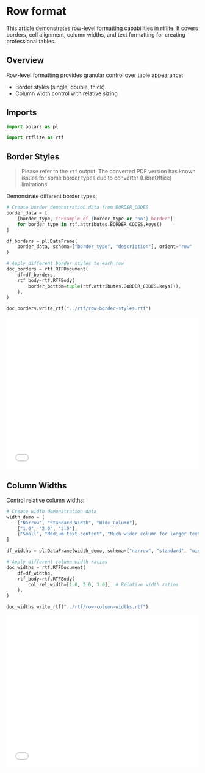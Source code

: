 # Row format


<!-- `.md` and `.py` files are generated from the `.qmd` file. Please edit that file. -->

This article demonstrates row-level formatting capabilities in rtflite.
It covers borders, cell alignment, column widths, and text formatting
for creating professional tables.

## Overview

Row-level formatting provides granular control over table appearance:

- Border styles (single, double, thick)
- Column width control with relative sizing

## Imports

``` python
import polars as pl

import rtflite as rtf
```

## Border Styles

> Please refer to the `rtf` output. The converted PDF version has known
> issues for some border types due to converter (LibreOffice)
> limitations.

Demonstrate different border types:

``` python
# Create border demonstration data from BORDER_CODES
border_data = [
    [border_type, f"Example of {border_type or 'no'} border"]
    for border_type in rtf.attributes.BORDER_CODES.keys()
]

df_borders = pl.DataFrame(
    border_data, schema=["border_type", "description"], orient="row"
)

# Apply different border styles to each row
doc_borders = rtf.RTFDocument(
    df=df_borders,
    rtf_body=rtf.RTFBody(
        border_bottom=tuple(rtf.attributes.BORDER_CODES.keys()),
    ),
)

doc_borders.write_rtf("../rtf/row-border-styles.rtf")
```

<embed src="../pdf/row-border-styles.pdf" style="width:100%; height:400px" type="application/pdf">

## Column Widths

Control relative column widths:

``` python
# Create width demonstration data
width_demo = [
    ["Narrow", "Standard Width", "Wide Column"],
    ["1.0", "2.0", "3.0"],
    ["Small", "Medium text content", "Much wider column for longer text"],
]

df_widths = pl.DataFrame(width_demo, schema=["narrow", "standard", "wide"])

# Apply different column width ratios
doc_widths = rtf.RTFDocument(
    df=df_widths,
    rtf_body=rtf.RTFBody(
        col_rel_width=[1.0, 2.0, 3.0],  # Relative width ratios
    ),
)

doc_widths.write_rtf("../rtf/row-column-widths.rtf")
```

<embed src="../pdf/row-column-widths.pdf" style="width:100%; height:400px" type="application/pdf">

